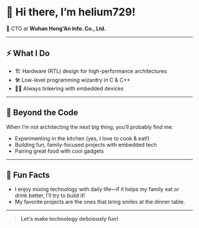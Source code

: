 # 👋 Hi there, I’m helium729!

🚀 CTO at **Wuhan Hong'An Info. Co., Ltd.**

---

## ⚡ What I Do

- 🏗️ Hardware (RTL) design for high-performance architectures
- 🛠️ Low-level programming wizardry in C & C++
- 👨‍💻 Always tinkering with embedded devices

---

## 🍲 Beyond the Code

When I’m not architecting the next big thing, you’ll probably find me:
- Experimenting in the kitchen (yes, I love to cook & eat!)
- Building fun, family-focused projects with embedded tech
- Pairing great food with cool gadgets

---

## 🔎 Fun Facts

- I enjoy mixing technology with daily life—if it helps my family eat or drink better, I’ll try to build it!
- My favorite projects are the ones that bring smiles at the dinner table.

---

> **Let’s make technology deliciously fun!**
